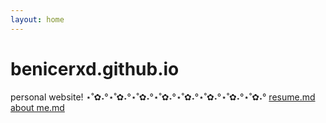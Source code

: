 ```yaml
---
layout: home
---
```

# benicerxd.github.io
personal website!
⋆˚✿˖°⋆˚✿˖°⋆˚✿˖°⋆˚✿˖°⋆˚✿˖°⋆˚✿˖°⋆˚✿˖°⋆˚✿˖°
[resume.md](/benicerxd.github.io/resume)
[about me.md](/benicerxd.github.io/about%20me)
